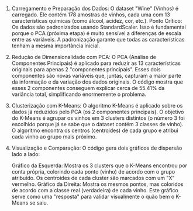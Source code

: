 1. Carregamento e Preparação dos Dados:
		O dataset "Wine" (Vinhos) é carregado. Ele contém 178 amostras de vinhos, cada uma com 13 características químicas (como álcool, acidez, cor, etc.).
		Ponto Crítico: Os dados são padronizados usando StandardScaler. Isso é fundamental porque o PCA (próxima etapa) é muito sensível a diferenças de escala entre as variáveis. A padronização garante que todas as características tenham a mesma importância inicial.

2. Redução de Dimensionalidade com PCA:
		O PCA (Análise de Componentes Principais) é aplicado para reduzir as 13 características originais para apenas 2 "componentes principais".
		Esses dois componentes são novas variáveis que, juntas, capturam a maior parte da informação e da variação dos dados originais. O código mostra que esses 2 componentes conseguem explicar cerca de 55.41% da variância total, simplificando enormemente o problema.

3. Clusterização com K-Means:
		O algoritmo K-Means é aplicado sobre os dados já reduzidos pelo PCA (os 2 componentes principais).
		O objetivo do K-Means é agrupar os vinhos em 3 clusters distintos (o número 3 foi escolhido porque já se sabe que o dataset contém 3 classes de vinho). O algoritmo encontra os centros (centroides) de cada grupo e atribui cada vinho ao grupo mais próximo.

4. Visualização e Comparação:
	O código gera dois gráficos de dispersão lado a lado:

	Gráfico da Esquerda: Mostra os 3 clusters que o K-Means encontrou por conta própria, colorindo cada ponto (vinho) de acordo com o grupo atribuído. Os centroides de cada cluster são marcados com um "X" vermelho.
	Gráfico da Direita: Mostra os mesmos pontos, mas coloridos de acordo com a classe real (verdadeira) de cada vinho. Este gráfico serve como uma "resposta" para validar visualmente o quão bem o K-Means se saiu.

